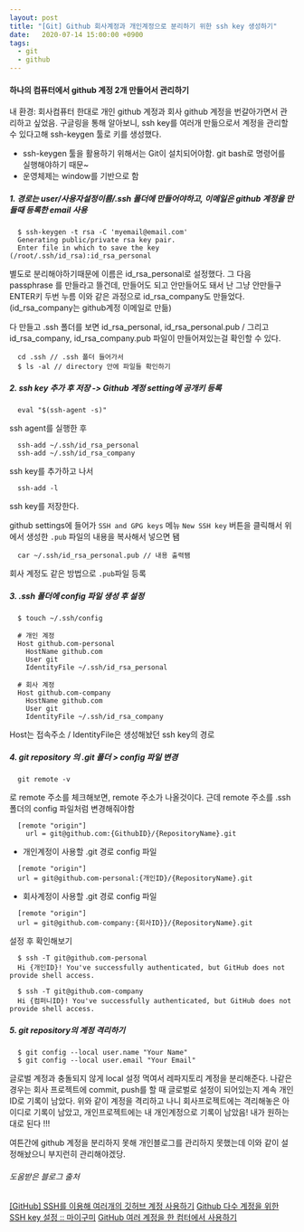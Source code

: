 ```yaml
---
layout: post
title: "[Git] Github 회사계정과 개인계정으로 분리하기 위한 ssh key 생성하기"
date:   2020-07-14 15:00:00 +0900
tags:
  - git
  - github
---
```


#### 하나의 컴퓨터에서 github 계정 2개 만들어서 관리하기

내 환경: 회사컴퓨터 한대로 개인 github 계정과 회사 github 계정을 번갈아가면서 관리하고 싶었음.
구글링을 통해 알아보니, ssh key를 여러개 만듦으로서 계정을 관리할 수 있다고해 ssh-keygen 툴로 키를 생성했다.

* ssh-keygen 툴을 활용하기 위해서는 Git이 설치되어야함. git bash로 명령어를 실행해야하기 때문~
* 운영체제는 window를 기반으로 함 

##### 1. 경로는 user/사용자설정이름/.ssh 폴더에 만들어야하고, 이메일은 github 계정을 만들때 등록한 email 사용
```
  $ ssh-keygen -t rsa -C 'myemail@email.com'
  Generating public/private rsa key pair.
  Enter file in which to save the key (/root/.ssh/id_rsa):id_rsa_personal
```
별도로 분리해야하기때문에 이름은 id_rsa_personal로 설정했다.
그 다음 passphrase 를 만들라고 뜰건데, 만들어도 되고 안만들어도 돼서 난 그냥 안만들구 ENTER키 두번 누름
이와 같은 과정으로 id_rsa_company도 만들었다. (id_rsa_company는 github계정 이메일로 만듦)

다 만들고 .ssh 폴더를 보면 id_rsa_personal, id_rsa_personal.pub /
그리고 id_rsa_company, id_rsa_company.pub 파일이 만들어져있는걸 확인할 수 있다.

```
  cd .ssh // .ssh 폴더 들어가서
  $ ls -al // directory 안에 파일들 확인하기
```

##### 2. ssh key 추가 후 저장 -> Github 계정 setting에 공개키 등록

```
  eval "$(ssh-agent -s)"
```
ssh agent를 실행한 후

```
  ssh-add ~/.ssh/id_rsa_personal
  ssh-add ~/.ssh/id_rsa_company
```
ssh key를 추가하고 나서

```
  ssh-add -l
```
ssh key를 저장한다.

github settings에 들어가 `SSH and GPG keys` 메뉴
`New SSH key` 버튼을 클릭해서 위에서 생성한 `.pub` 파일의 내용을 복사해서 넣으면 됌

```
  car ~/.ssh/id_rsa_personal.pub // 내용 출력됌
```

회사 계정도 같은 방법으로 `.pub`파일 등록

##### 3. .ssh 폴더에 config 파일 생성 후 설정

```
  $ touch ~/.ssh/config
```

```
  # 개인 계정
  Host github.com-personal
    HostName github.com
    User git
    IdentityFile ~/.ssh/id_rsa_personal

  # 회사 계정
  Host github.com-company
    HostName github.com
    User git
    IdentityFile ~/.ssh/id_rsa_company
```

Host는 접속주소 / IdentityFile은 생성해놨던 ssh key의 경로

##### 4. git repository 의 .git 폴더 > config 파일 변경

```
  git remote -v
```
로 remote 주소를 체크해보면, remote 주소가 나올것이다.
근데 remote 주소를 .ssh폴더의 config 파일처럼 변경해줘야함

```
  [remote "origin"]
    url = git@github.com:{GithubID}/{RepositoryName}.git
```

* 개인계정이 사용할 .git 경로 config 파일
```
  [remote "origin"]
  url = git@github.com-personal:{개인ID}/{RepositoryName}.git
```

* 회사계정이 사용할 .git 경로 config 파일
```
  [remote "origin"]
  url = git@github.com-company:{회사ID}}/{RepositoryName}.git
```

설정 후 확인해보기 
```
  $ ssh -T git@github.com-personal
  Hi {개인ID}! You've successfully authenticated, but GitHub does not provide shell access.

  $ ssh -T git@github.com-company
  Hi {컴퍼니ID}! You've successfully authenticated, but GitHub does not provide shell access.
```

##### 5. git repository의 계정 격리하기

```
  $ git config --local user.name "Your Name"
  $ git config --local user.email "Your Email"
```

글로벌 계정과 충돌되지 않게 local 설정 먹여서 레파지토리 계정을 분리해준다.
나같은 경우는 회사 프로젝트에 commit, push를 할 때 글로벌로 설정이 되어있는지 계속 개인ID로 기록이 남았다.
위와 같이 계정을 격리하고 나니 회사프로젝트에는 격리해놓은 아이디로 기록이 남았고,
개인프로젝트에는 내 개인계정으로 기록이 남았음! 내가 원하는대로 된다 !!!

여튼간에 github 계정을 분리하지 못해 개인블로그를 관리하지 못했는데
이와 같이 설정해놨으니 부지런히 관리해야겠당.



###### 도움받은 블로그 출처

[[GitHub] SSH를 이용해 여러개의 깃허브 계정 사용하기](https://velog.io/@sonypark/GitHubSSH%EB%A5%BC-%EC%9D%B4%EC%9A%A9%ED%95%B4-%EC%97%AC%EB%9F%AC%EA%B0%9C%EC%9D%98-%EA%B9%83%ED%97%88%EB%B8%8C-%EA%B3%84%EC%A0%95-%EC%82%AC%EC%9A%A9%ED%95%98%EA%B8%B0-6mk3iesh0u)
[Github 다수 계정을 위한 SSH key 설정 :: 마이구미](https://mygumi.tistory.com/96)
[GitHub 여러 계정을 한 컴터에서 사용하기](https://1ilsang.dev/2020-02-30/devtip/github-multi-auth)